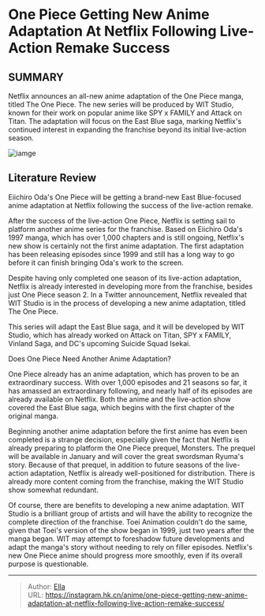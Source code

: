 # One Piece Getting New Anime Adaptation At Netflix Following Live-Action Remake Success


## SUMMARY 



  Netflix announces an all-new anime adaptation of the One Piece manga, titled The One Piece.   The new series will be produced by WIT Studio, known for their work on popular anime like SPY x FAMILY and Attack on Titan.   The adaptation will focus on the East Blue saga, marking Netflix&#39;s continued interest in expanding the franchise beyond its initial live-action season.  

![iamge](https://static1.srcdn.com/wordpress/wp-content/uploads/2023/12/one-piece-anime-and-live-action.jpg)

## Literature Review

Eiichiro Oda&#39;s One Piece will be getting a brand-new East Blue-focused anime adaptation at Netflix following the success of the live-action remake.




After the success of the live-action One Piece, Netflix is setting sail to platform another anime series for the franchise. Based on Eiichiro Oda&#39;s 1997 manga, which has over 1,000 chapters and is still ongoing, Netflix&#39;s new show is certainly not the first anime adaptation. The first adaptation has been releasing episodes since 1999 and still has a long way to go before it can finish bringing Oda&#39;s work to the screen.




Despite having only completed one season of its live-action adaptation, Netflix is already interested in developing more from the franchise, besides just One Piece season 2. In a Twitter announcement, Netflix revealed that WIT Studio is in the process of developing a new anime adaptation, titled The One Piece.


 

This series will adapt the East Blue saga, and it will be developed by WIT Studio, which has already worked on Attack on Titan, SPY x FAMILY, Vinland Saga, and DC&#39;s upcoming Suicide Squad Isekai.


 Does One Piece Need Another Anime Adaptation? 
          

One Piece already has an anime adaptation, which has proven to be an extraordinary success. With over 1,000 episodes and 21 seasons so far, it has amassed an extraordinary following, and nearly half of its episodes are already available on Netflix. Both the anime and the live-action show covered the East Blue saga, which begins with the first chapter of the original manga.




Beginning another anime adaptation before the first anime has even been completed is a strange decision, especially given the fact that Netflix is already preparing to platform the One Piece prequel, Monsters. The prequel will be available in January and will cover the great swordsman Ryuma&#39;s story. Because of that prequel, in addition to future seasons of the live-action adaptation, Netflix is already well-positioned for distribution. There is already more content coming from the franchise, making the WIT Studio show somewhat redundant.

Of course, there are benefits to developing a new anime adaptation. WIT Studio is a brilliant group of artists and will have the ability to recognize the complete direction of the franchise. Toei Animation couldn&#39;t do the same, given that Toei&#39;s version of the show began in 1999, just two years after the manga began. WIT may attempt to foreshadow future developments and adapt the manga&#39;s story without needing to rely on filler episodes. Netflix&#39;s new One Piece anime should progress more smoothly, even if its overall purpose is questionable.






---

> Author: [Ella](https://instagram.hk.cn/)  
> URL: https://instagram.hk.cn/anime/one-piece-getting-new-anime-adaptation-at-netflix-following-live-action-remake-success/  

